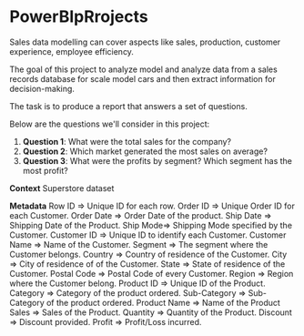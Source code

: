 # PowerBIpRrojects

Sales data modelling can cover aspects like sales, production, customer experience, employee efficiency.

The goal of this project to analyze model and analyze data from a sales records database for scale model cars and then extract information for decision-making.

The task is to produce a report that answers a set of questions. 

Below are the questions we'll consider in this project:
1. **Question 1**: What were the total sales for the company?
2. **Question 2**: Which market generated the most sales on average?
3. **Question 3**: What were the profits by segment? Which segment has the most profit?

**Context**
Superstore dataset

**Metadata**
Row ID => Unique ID for each row.
Order ID => Unique Order ID for each Customer.
Order Date => Order Date of the product.
Ship Date => Shipping Date of the Product.
Ship Mode=> Shipping Mode specified by the Customer.
Customer ID => Unique ID to identify each Customer.
Customer Name => Name of the Customer.
Segment => The segment where the Customer belongs.
Country => Country of residence of the Customer.
City => City of residence of of the Customer.
State => State of residence of the Customer.
Postal Code => Postal Code of every Customer.
Region => Region where the Customer belong.
Product ID => Unique ID of the Product.
Category => Category of the product ordered.
Sub-Category => Sub-Category of the product ordered.
Product Name => Name of the Product
Sales => Sales of the Product.
Quantity => Quantity of the Product.
Discount => Discount provided.
Profit => Profit/Loss incurred.
